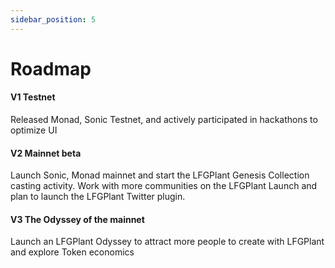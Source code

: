 ```yaml
---
sidebar_position: 5
---
```


# Roadmap

#### V1 Testnet

Released Monad, Sonic Testnet, and actively participated in hackathons to optimize UI

#### V2 Mainnet beta

Launch Sonic, Monad mainnet and start the LFGPlant Genesis Collection casting activity. Work with more communities on the LFGPlant Launch and plan to launch the LFGPlant Twitter plugin.

#### V3 The Odyssey of the mainnet

Launch an LFGPlant Odyssey to attract more people to create with LFGPlant and explore Token economics

